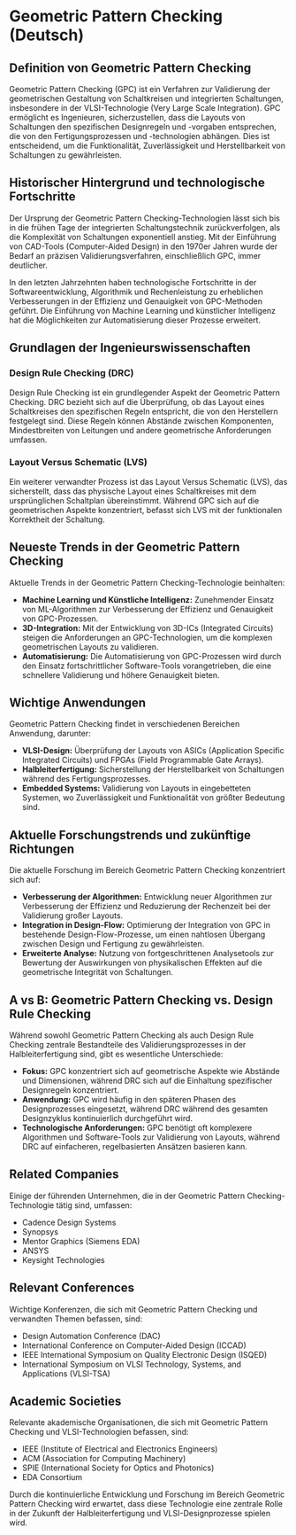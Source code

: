 # Geometric Pattern Checking (Deutsch)

## Definition von Geometric Pattern Checking

Geometric Pattern Checking (GPC) ist ein Verfahren zur Validierung der geometrischen Gestaltung von Schaltkreisen und integrierten Schaltungen, insbesondere in der VLSI-Technologie (Very Large Scale Integration). GPC ermöglicht es Ingenieuren, sicherzustellen, dass die Layouts von Schaltungen den spezifischen Designregeln und -vorgaben entsprechen, die von den Fertigungsprozessen und -technologien abhängen. Dies ist entscheidend, um die Funktionalität, Zuverlässigkeit und Herstellbarkeit von Schaltungen zu gewährleisten.

## Historischer Hintergrund und technologische Fortschritte

Der Ursprung der Geometric Pattern Checking-Technologien lässt sich bis in die frühen Tage der integrierten Schaltungstechnik zurückverfolgen, als die Komplexität von Schaltungen exponentiell anstieg. Mit der Einführung von CAD-Tools (Computer-Aided Design) in den 1970er Jahren wurde der Bedarf an präzisen Validierungsverfahren, einschließlich GPC, immer deutlicher. 

In den letzten Jahrzehnten haben technologische Fortschritte in der Softwareentwicklung, Algorithmik und Rechenleistung zu erheblichen Verbesserungen in der Effizienz und Genauigkeit von GPC-Methoden geführt. Die Einführung von Machine Learning und künstlicher Intelligenz hat die Möglichkeiten zur Automatisierung dieser Prozesse erweitert.

## Grundlagen der Ingenieurswissenschaften

### Design Rule Checking (DRC)

Design Rule Checking ist ein grundlegender Aspekt der Geometric Pattern Checking. DRC bezieht sich auf die Überprüfung, ob das Layout eines Schaltkreises den spezifischen Regeln entspricht, die von den Herstellern festgelegt sind. Diese Regeln können Abstände zwischen Komponenten, Mindestbreiten von Leitungen und andere geometrische Anforderungen umfassen.

### Layout Versus Schematic (LVS)

Ein weiterer verwandter Prozess ist das Layout Versus Schematic (LVS), das sicherstellt, dass das physische Layout eines Schaltkreises mit dem ursprünglichen Schaltplan übereinstimmt. Während GPC sich auf die geometrischen Aspekte konzentriert, befasst sich LVS mit der funktionalen Korrektheit der Schaltung.

## Neueste Trends in der Geometric Pattern Checking

Aktuelle Trends in der Geometric Pattern Checking-Technologie beinhalten:

- **Machine Learning und Künstliche Intelligenz:** Zunehmender Einsatz von ML-Algorithmen zur Verbesserung der Effizienz und Genauigkeit von GPC-Prozessen.
- **3D-Integration:** Mit der Entwicklung von 3D-ICs (Integrated Circuits) steigen die Anforderungen an GPC-Technologien, um die komplexen geometrischen Layouts zu validieren.
- **Automatisierung:** Die Automatisierung von GPC-Prozessen wird durch den Einsatz fortschrittlicher Software-Tools vorangetrieben, die eine schnellere Validierung und höhere Genauigkeit bieten.

## Wichtige Anwendungen

Geometric Pattern Checking findet in verschiedenen Bereichen Anwendung, darunter:

- **VLSI-Design:** Überprüfung der Layouts von ASICs (Application Specific Integrated Circuits) und FPGAs (Field Programmable Gate Arrays).
- **Halbleiterfertigung:** Sicherstellung der Herstellbarkeit von Schaltungen während des Fertigungsprozesses.
- **Embedded Systems:** Validierung von Layouts in eingebetteten Systemen, wo Zuverlässigkeit und Funktionalität von größter Bedeutung sind.

## Aktuelle Forschungstrends und zukünftige Richtungen

Die aktuelle Forschung im Bereich Geometric Pattern Checking konzentriert sich auf:

- **Verbesserung der Algorithmen:** Entwicklung neuer Algorithmen zur Verbesserung der Effizienz und Reduzierung der Rechenzeit bei der Validierung großer Layouts.
- **Integration in Design-Flow:** Optimierung der Integration von GPC in bestehende Design-Flow-Prozesse, um einen nahtlosen Übergang zwischen Design und Fertigung zu gewährleisten.
- **Erweiterte Analyse:** Nutzung von fortgeschrittenen Analysetools zur Bewertung der Auswirkungen von physikalischen Effekten auf die geometrische Integrität von Schaltungen.

## A vs B: Geometric Pattern Checking vs. Design Rule Checking

Während sowohl Geometric Pattern Checking als auch Design Rule Checking zentrale Bestandteile des Validierungsprozesses in der Halbleiterfertigung sind, gibt es wesentliche Unterschiede:

- **Fokus:** GPC konzentriert sich auf geometrische Aspekte wie Abstände und Dimensionen, während DRC sich auf die Einhaltung spezifischer Designregeln konzentriert.
- **Anwendung:** GPC wird häufig in den späteren Phasen des Designprozesses eingesetzt, während DRC während des gesamten Designzyklus kontinuierlich durchgeführt wird.
- **Technologische Anforderungen:** GPC benötigt oft komplexere Algorithmen und Software-Tools zur Validierung von Layouts, während DRC auf einfacheren, regelbasierten Ansätzen basieren kann.

## Related Companies

Einige der führenden Unternehmen, die in der Geometric Pattern Checking-Technologie tätig sind, umfassen:

- Cadence Design Systems
- Synopsys
- Mentor Graphics (Siemens EDA)
- ANSYS
- Keysight Technologies

## Relevant Conferences

Wichtige Konferenzen, die sich mit Geometric Pattern Checking und verwandten Themen befassen, sind:

- Design Automation Conference (DAC)
- International Conference on Computer-Aided Design (ICCAD)
- IEEE International Symposium on Quality Electronic Design (ISQED)
- International Symposium on VLSI Technology, Systems, and Applications (VLSI-TSA)

## Academic Societies

Relevante akademische Organisationen, die sich mit Geometric Pattern Checking und VLSI-Technologien befassen, sind:

- IEEE (Institute of Electrical and Electronics Engineers)
- ACM (Association for Computing Machinery)
- SPIE (International Society for Optics and Photonics)
- EDA Consortium

Durch die kontinuierliche Entwicklung und Forschung im Bereich Geometric Pattern Checking wird erwartet, dass diese Technologie eine zentrale Rolle in der Zukunft der Halbleiterfertigung und VLSI-Designprozesse spielen wird.